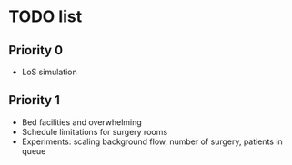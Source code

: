 # TODO list

## Priority 0

- LoS simulation

## Priority 1 

- Bed facilities and overwhelming
- Schedule limitations for surgery rooms
- Experiments: scaling background flow, number of surgery, patients in queue